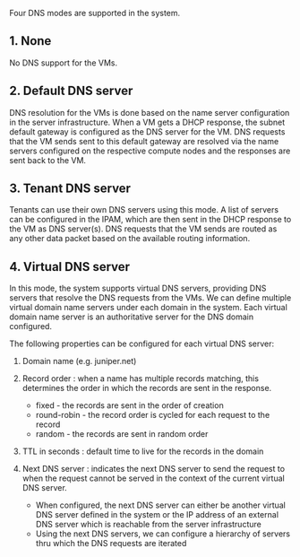 Four DNS modes are supported in the system.

## 1. None
No DNS support for the VMs.

## 2. Default DNS server
DNS resolution for the VMs is done based on the name server configuration in the server infrastructure. When a VM gets a DHCP response, the subnet default gateway is configured as the DNS server for the VM. DNS requests that the VM sends sent to this default gateway are resolved via the name servers configured on the respective compute nodes and the responses are sent back to the VM.

## 3. Tenant DNS server
Tenants can use their own DNS servers using this mode. A list of servers can be configured in the IPAM, which are then sent in the DHCP response to the VM as DNS server(s). DNS requests that the VM sends are routed as any other data packet based on the available routing information.

## 4. Virtual DNS server
In this mode, the system supports virtual DNS servers, providing DNS servers that resolve the DNS requests from the VMs. We can define multiple virtual domain name servers under each domain in the system. Each virtual domain name server is an authoritative server for the DNS domain configured. 

The following properties can be configured for each virtual DNS server:
1. Domain name (e.g. juniper.net)

2. Record order : when a name has multiple records matching, this determines the order in which the records are sent in the response. 
    * fixed - the records are sent in the order of creation
    * round-robin - the record order is cycled for each request to the record
    * random - the records are sent in random order

3. TTL in seconds : default time to live for the records in the domain

4. Next DNS server : indicates the next DNS server to send the request to when the request cannot be served in the context of the current virtual DNS server. 
    * When configured, the next DNS server can either be another virtual DNS server defined in the system or the IP address of an external DNS server which is reachable from the server infrastructure
    * Using the next DNS servers, we can configure a hierarchy of servers thru which the DNS requests are iterated
